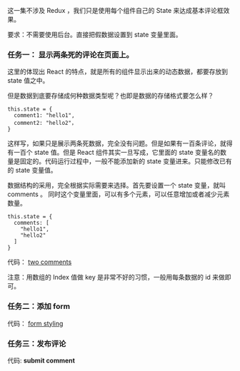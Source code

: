 这一集不涉及 Redux ，我们只是使用每个组件自己的 State 来达成基本评论框效果。

要求：不需要使用后台。直接把假数据设置到 state 变量里面。

### 任务一： 显示两条死的评论在页面上。

这里的体现出 React 的特点，就是所有的组件显示出来的动态数据，都要存放到 state 值之中。

但是数据到底要存储成何种数据类型呢？也即是数据的存储格式要怎么样？

```
this.state = {
  comment1: "hello1",
  comment2: "hello2"，
}
```

这样写，如果只是展示两条死数据，完全没有问题。但是如果有一百条评论，就得有一百个 state 值。但是 React 组件其实一旦写成，它里面的 state 变量名的数量是固定的。代码运行过程中，一般不能添加新的 state 变量进来。只能修改已有的 state 变量值。

数据结构的采用，完全根据实际需要来选择。首先要设置一个 state 变量，就叫 comments 。
同时这个变量里面，可以有多个元素，可以任意增加或者减少元素数量。

```
this.state = {
  comments: [
    "hello1",
    "hello2"
  ]
}
```

代码： [two comments](https://github.com/happypeter/redux-hello/commit/20db7800a8d08cf3c9f0bc40f3dfc35277c795a2)

注意：用数组的 Index 值做 key 是非常不好的习惯，一般用每条数据的 id 来做即可。

### 任务二：添加 form

代码： [form styling](https://github.com/happypeter/redux-hello/commit/af4a6c86e81e00a59088226e67774702206ba225)


### 任务三：发布评论

代码: **submit comment**
